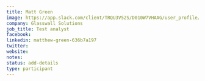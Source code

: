 ```yaml
---
title: Matt Green
image: https://app.slack.com/client/TRQU3V52S/D010W7VHAAG/user_profile/URR27T19N
company: Glasswall Solutions
job_title: Test analyst
facebook: 
linkedin: matthew-green-636b7a197
twitter: 
website:
notes:
status: add-details
type: participant
---
```

